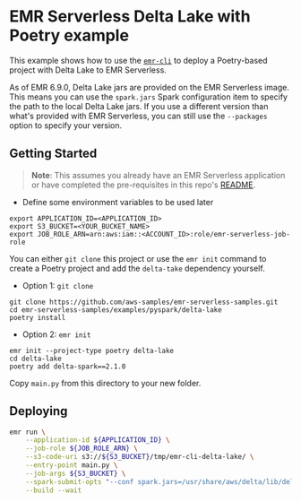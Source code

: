 # EMR Serverless Delta Lake with Poetry example

This example shows how to use the [`emr-cli`](https://github.com/awslabs/amazon-emr-cli) to deploy a Poetry-based project with Delta Lake to EMR Serverless.

As of EMR 6.9.0, Delta Lake jars are provided on the EMR Serverless image. This means you can use the `spark.jars` Spark configuration item to specify the path to the local Delta Lake jars. If you use a different version than what's provided with EMR Serverless, you can still use the `--packages` option to specify your version.

## Getting Started

> **Note**: This assumes you already have an EMR Serverless application or have completed the pre-requisites in this repo's [README](/README.md).

- Define some environment variables to be used later

```shell
export APPLICATION_ID=<APPLICATION_ID>
export S3_BUCKET=<YOUR_BUCKET_NAME>
export JOB_ROLE_ARN=arn:aws:iam::<ACCOUNT_ID>:role/emr-serverless-job-role
```

You can either `git clone` this project or use the `emr init` command to create a Poetry project and add the `delta-take` dependency yourself.

- Option 1: `git clone`

```
git clone https://github.com/aws-samples/emr-serverless-samples.git
cd emr-serverless-samples/examples/pyspark/delta-lake
poetry install
```

- Option 2: `emr init`

```
emr init --project-type poetry delta-lake
cd delta-lake
poetry add delta-spark==2.1.0
```

Copy `main.py` from this directory to your new folder.

## Deploying

```bash
emr run \
    --application-id ${APPLICATION_ID} \
    --job-role ${JOB_ROLE_ARN} \
    --s3-code-uri s3://${S3_BUCKET}/tmp/emr-cli-delta-lake/ \
    --entry-point main.py \
    --job-args ${S3_BUCKET} \
    --spark-submit-opts "--conf spark.jars=/usr/share/aws/delta/lib/delta-core.jar,/usr/share/aws/delta/lib/delta-storage.jar" \
    --build --wait
```